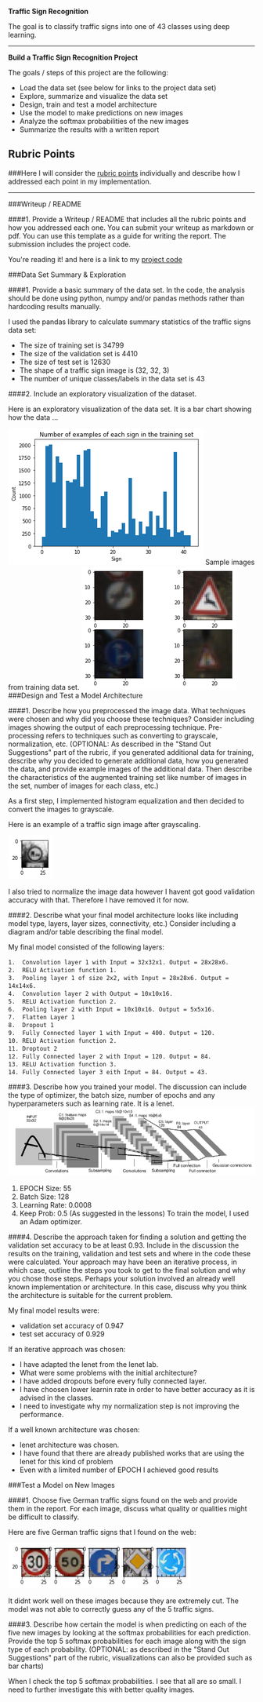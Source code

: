 **Traffic Sign Recognition** 



The goal is to classify traffic signs into one of 43 classes using deep learning.

---

**Build a Traffic Sign Recognition Project**

The goals / steps of this project are the following:
* Load the data set (see below for links to the project data set)
* Explore, summarize and visualize the data set
* Design, train and test a model architecture
* Use the model to make predictions on new images
* Analyze the softmax probabilities of the new images
* Summarize the results with a written report


[//]: # (Image References)

[image1]: ./examples/HistogramOfTheDataSet.png "Visualization"
[image2]: ./examples/GrayScaleImages.png "Grayscaling"
[image3]: ./examples/random_noise.jpg "Random Noise"
[image4]: ./examples/5RandomImages.png "Traffic Sign 1"
[image5]: ./examples/randomTrafficSign02.png "Traffic Sign 2"
[image6]: ./examples/randomTrafficSign03.png "Traffic Sign 3"
[image7]: ./examples/randomTrafficSign04.png "Traffic Sign 4"
[image8]: ./examples/randomTrafficSign4InOne.png "Traffic Sign 5"
[image9]: ./examples/lenet.png "Traffic Sign 5"

## Rubric Points
###Here I will consider the [rubric points](https://review.udacity.com/#!/rubrics/481/view) individually and describe how I addressed each point in my implementation.  

---
###Writeup / README

####1. Provide a Writeup / README that includes all the rubric points and how you addressed each one. You can submit your writeup as markdown or pdf. You can use this template as a guide for writing the report. The submission includes the project code.


You're reading it! and here is a link to my [project code](https://github.com/udacity/CarND-Traffic-Sign-Classifier-Project/blob/master/Traffic_Sign_Classifier.ipynb)

###Data Set Summary & Exploration

####1. Provide a basic summary of the data set. In the code, the analysis should be done using python, numpy and/or pandas methods rather than hardcoding results manually.

I used the pandas library to calculate summary statistics of the traffic
signs data set:

* The size of training set is 34799
* The size of the validation set is 4410
* The size of test set is 12630
* The shape of a traffic sign image is (32, 32, 3)
* The number of unique classes/labels in the data set is 43

####2. Include an exploratory visualization of the dataset.

Here is an exploratory visualization of the data set. It is a bar chart showing how the data ...

![alt text][image1]
Sample images from training data set.
![alt text][image8]
###Design and Test a Model Architecture

####1. Describe how you preprocessed the image data. What techniques were chosen and why did you choose these techniques? Consider including images showing the output of each preprocessing technique. Pre-processing refers to techniques such as converting to grayscale, normalization, etc. (OPTIONAL: As described in the "Stand Out Suggestions" part of the rubric, if you generated additional data for training, describe why you decided to generate additional data, how you generated the data, and provide example images of the additional data. Then describe the characteristics of the augmented training set like number of images in the set, number of images for each class, etc.)

As a first step, I implemented histogram equalization and then decided to convert the images to grayscale.

Here is an example of a traffic sign image after grayscaling.

![alt text][image2]

 I also tried to normalize the image data  however I havent got good validation accuracy with that. Therefore I have removed it for now.



####2. Describe what your final model architecture looks like including model type, layers, layer sizes, connectivity, etc.) Consider including a diagram and/or table describing the final model.

My final model consisted of the following layers:

 

    1.  Convolution layer 1 with Input = 32x32x1. Output = 28x28x6.
    2.  RELU Activation function 1.
    3.  Pooling layer 1 of size 2x2, with Input = 28x28x6. Output = 14x14x6.
    4.  Convolution layer 2 with Output = 10x10x16.
    5.  RELU Activation function 2.
    6.  Pooling layer 2 with Input = 10x10x16. Output = 5x5x16.
    7.  Flatten Layer 1
    8.  Dropout 1
    9.  Fully Connected layer 1 with Input = 400. Output = 120.
    10. RELU Activation function 2.
    11. Droptout 2
    12. Fully Connected layer 2 with Input = 120. Output = 84.
    13. RELU Activation function 3.
    14. Fully Connected layer 3 eith Input = 84. Output = 43.
####3. Describe how you trained your model. The discussion can include the type of optimizer, the batch size, number of epochs and any hyperparameters such as learning rate. It is a lenet. 
![alt text][image9]
1. EPOCH Size: 55
2. Batch Size: 128
3. Learning Rate: 0.0008
4. Keep Prob: 0.5 (As suggested in the lessons)
To train the model, I used an Adam optimizer. 

####4. Describe the approach taken for finding a solution and getting the validation set accuracy to be at least 0.93. Include in the discussion the results on the training, validation and test sets and where in the code these were calculated. Your approach may have been an iterative process, in which case, outline the steps you took to get to the final solution and why you chose those steps. Perhaps your solution involved an already well known implementation or architecture. In this case, discuss why you think the architecture is suitable for the current problem.

My final model results were:
* validation set accuracy of 0.947 
* test set accuracy of 0.929

If an iterative approach was chosen:
* I have adapted the lenet from the lenet lab.
* What were some problems with the initial architecture?
* I have added dropouts before every fully connected layer.
* I have choosen lower learnin rate in order to have better accuracy as it is advised in the classes.
* I need to investigate why my normalization step is not improving the performance.

If a well known architecture was chosen:
* lenet architecture was chosen.
* I have found that there are already published works that are using the lenet for this kind of problem
* Even with a limited number of EPOCH I achieved good results
 

###Test a Model on New Images

####1. Choose five German traffic signs found on the web and provide them in the report. For each image, discuss what quality or qualities might be difficult to classify.

Here are five German traffic signs that I found on the web:

![alt text][image4] 

It didnt work well on these images because they are extremely cut. The model was not able to correctly guess any of the 5 traffic signs.

####3. Describe how certain the model is when predicting on each of the five new images by looking at the softmax probabilities for each prediction. Provide the top 5 softmax probabilities for each image along with the sign type of each probability. (OPTIONAL: as described in the "Stand Out Suggestions" part of the rubric, visualizations can also be provided such as bar charts)

When I check the top 5 softmax probabilities. I see that all are so small. I need to further investigate this with better quality images. 

